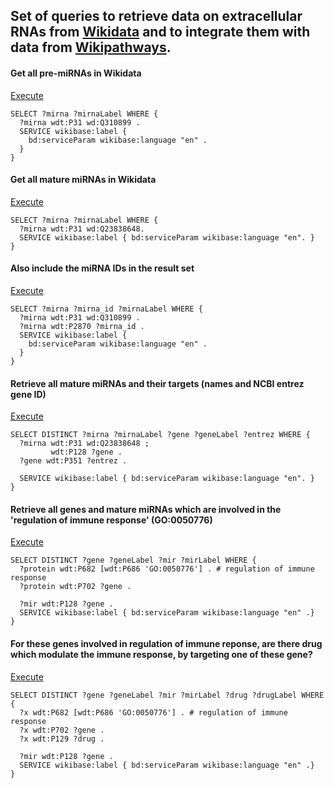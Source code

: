 ## Set of queries to retrieve data on extracellular RNAs from [Wikidata](https://www.wikidata.org) and to integrate them with data from [Wikipathways](www.wikipathways.org).

#### Get all pre-miRNAs in Wikidata
[Execute](http://tinyurl.com/zdn4gpo)
```sparql
SELECT ?mirna ?mirnaLabel WHERE {
  ?mirna wdt:P31 wd:Q310899 .
  SERVICE wikibase:label {
    bd:serviceParam wikibase:language "en" .
  }
}
```
#### Get all mature miRNAs in Wikidata
[Execute](http://tinyurl.com/jrt3bao)
```sparql
SELECT ?mirna ?mirnaLabel WHERE {
  ?mirna wdt:P31 wd:Q23838648.
  SERVICE wikibase:label { bd:serviceParam wikibase:language "en". }
}
```

#### Also include the miRNA IDs in the result set
[Execute](http://tinyurl.com/hj8u5tf)
```sparql
SELECT ?mirna ?mirna_id ?mirnaLabel WHERE {
  ?mirna wdt:P31 wd:Q310899 .
  ?mirna wdt:P2870 ?mirna_id .
  SERVICE wikibase:label {
    bd:serviceParam wikibase:language "en" .
  }
}
```
####  Retrieve all mature miRNAs and their targets (names and NCBI entrez gene ID)
[Execute](http://tinyurl.com/jry2u84)

```sparql
SELECT DISTINCT ?mirna ?mirnaLabel ?gene ?geneLabel ?entrez WHERE {
  ?mirna wdt:P31 wd:Q23838648 ;
         wdt:P128 ?gene .
  ?gene wdt:P351 ?entrez .
  
  SERVICE wikibase:label { bd:serviceParam wikibase:language "en". }
}
```
#### Retrieve all genes and mature miRNAs which are involved in the 'regulation of immune response' (GO:0050776)
[Execute](http://tinyurl.com/zwgpb9c)

```sparql
SELECT DISTINCT ?gene ?geneLabel ?mir ?mirLabel WHERE {
  ?protein wdt:P682 [wdt:P686 'GO:0050776'] . # regulation of immune response
  ?protein wdt:P702 ?gene .
  
  ?mir wdt:P128 ?gene .
  SERVICE wikibase:label { bd:serviceParam wikibase:language "en" .}
}
```
#### For these genes involved in regulation of immune reponse, are there drug which modulate the immune response, by targeting one of these gene?
[Execute](http://tinyurl.com/j79gvfq)
```sparql
SELECT DISTINCT ?gene ?geneLabel ?mir ?mirLabel ?drug ?drugLabel WHERE {
  ?x wdt:P682 [wdt:P686 'GO:0050776'] . # regulation of immune response
  ?x wdt:P702 ?gene .
  ?x wdt:P129 ?drug .
  
  ?mir wdt:P128 ?gene .
  SERVICE wikibase:label { bd:serviceParam wikibase:language "en" .}  
}
```
